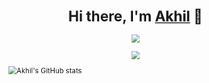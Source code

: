 <h1 align="center">Hi there, I'm <a href="https://akhilkumar.ga/">Akhil</a> 👋</h1>
<p align="center">
<a href="https://github.com/AkhilsWorkshop">
  <img src="https://github-readme-stats.vercel.app/api/top-langs/?username=AkhilsWorkshop&layout=compact&theme=dark&custom_title=Languages used by Akhil&card_width=445"/>
</a><br><br>
<a href="https://github.com/AkhilsWorkshop">
  <img src="https://github-readme-stats.vercel.app/api?username=AkhilsWorkshop&show_icons=true&theme=dark&count_private=true&hide=prs,issues,contribs&include_all_commits=true&custom_title=Akhil's Github Progress" />
</a>
</p>

<!--
**AkhilsWorkshop/AkhilsWorkshop** is a ✨ _special_ ✨ repository because its `README.md` (this file) appears on your GitHub profile.

Here are some ideas to get you started:

- 🔭 I’m currently working on ...
- 🌱 I’m currently learning ...
- 👯 I’m looking to collaborate on ...
- 🤔 I’m looking for help with ...
- 💬 Ask me about ...
- 📫 How to reach me: ...
- 😄 Pronouns: ...
- ⚡ Fun fact: ...
-->
![Akhil's GitHub stats](https://github-readme-stats.vercel.app/api?username=AkhilsWorkshop&show_icons=true&theme=dark&count_private=true&hide=prs,issues,contribs&include_all_commits=true)
